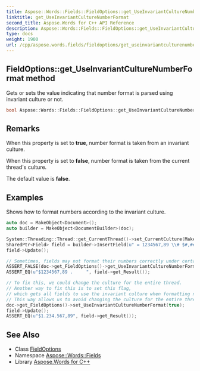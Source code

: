 ```yaml
---
title: Aspose::Words::Fields::FieldOptions::get_UseInvariantCultureNumberFormat method
linktitle: get_UseInvariantCultureNumberFormat
second_title: Aspose.Words for C++ API Reference
description: Aspose::Words::Fields::FieldOptions::get_UseInvariantCultureNumberFormat method. Gets or sets the value indicating that number format is parsed using invariant culture or not in C++.
type: docs
weight: 1900
url: /cpp/aspose.words.fields/fieldoptions/get_useinvariantculturenumberformat/
---
```

## FieldOptions::get_UseInvariantCultureNumberFormat method


Gets or sets the value indicating that number format is parsed using invariant culture or not.

```cpp
bool Aspose::Words::Fields::FieldOptions::get_UseInvariantCultureNumberFormat() const
```

## Remarks


When this property is set to **true**, number format is taken from an invariant culture.

When this property is set to **false**, number format is taken from the current thread's culture.

The default value is **false**.

## Examples



Shows how to format numbers according to the invariant culture. 
```cpp
auto doc = MakeObject<Document>();
auto builder = MakeObject<DocumentBuilder>(doc);

System::Threading::Thread::get_CurrentThread()->set_CurrentCulture(MakeObject<System::Globalization::CultureInfo>(u"de-DE"));
SharedPtr<Field> field = builder->InsertField(u" = 1234567,89 \\# $#,###,###.##");
field->Update();

// Sometimes, fields may not format their numbers correctly under certain cultures.
ASSERT_FALSE(doc->get_FieldOptions()->get_UseInvariantCultureNumberFormat());
ASSERT_EQ(u"$1234567,89 .     ", field->get_Result());

// To fix this, we could change the culture for the entire thread.
// Another way to fix this is to set this flag,
// which gets all fields to use the invariant culture when formatting numbers.
// This way allows us to avoid changing the culture for the entire thread.
doc->get_FieldOptions()->set_UseInvariantCultureNumberFormat(true);
field->Update();
ASSERT_EQ(u"$1.234.567,89", field->get_Result());
```

## See Also

* Class [FieldOptions](../)
* Namespace [Aspose::Words::Fields](../../)
* Library [Aspose.Words for C++](../../../)
